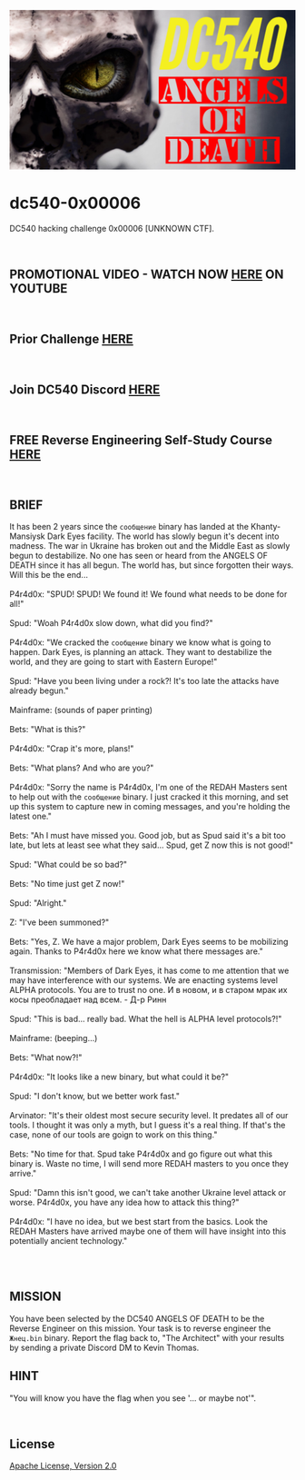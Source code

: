 ![image](https://github.com/mytechnotalent/dc540-0x00006/blob/main/DC540%20Angels%20Of%20Death.png?raw=true)

# dc540-0x00006
DC540 hacking challenge 0x00006 [UNKNOWN CTF].

<br>

## PROMOTIONAL VIDEO - WATCH NOW [HERE](https://youtu.be/YJAa4o7WXkE) ON YOUTUBE

<br>

## Prior Challenge [HERE](https://github.com/mytechnotalent/dc540-0x00005b)

<br>

## Join DC540 Discord [HERE](https://discord.gg/TC9V9RCr5U)

<br>

## FREE Reverse Engineering Self-Study Course [HERE](https://github.com/mytechnotalent/Reverse-Engineering-Tutorial)

<br>

## BRIEF
It has been 2 years since the `сообщение` binary has landed at the Khanty-Mansiysk Dark Eyes facility.  The world has slowly begun it's decent into madness.  The war in Ukraine has broken out and the Middle East as slowly begun to destabilize.  No one has seen or heard from the ANGELS OF DEATH since it has all begun.
The world has, but since forgotten their ways.  Will this be the end... <br><br>
P4r4d0x: "SPUD!  SPUD!  We found it!  We found what needs to be done for all!" <br><br>
Spud: "Woah P4r4d0x slow down, what did you find?" <br><br> 
P4r4d0x: "We cracked the `сообщение` binary we know what is going to happen.  Dark Eyes, is planning an attack.  They want to destabilize the world, and they are going to start with Eastern Europe!" <br><br>
Spud: "Have you been living under a rock?!  It's too late the attacks have already begun." <br><br>
Mainframe: (sounds of paper printing) <br><br>
Bets: "What is this?" <br><br>
P4r4d0x: "Crap it's more, plans!" <br><br>
Bets: "What plans?  And who are you?" <br><br>
P4r4d0x: "Sorry the name is P4r4d0x, I'm one of the REDAH Masters sent to help out with the `сообщение` binary.  I just cracked it this morning, and set up this system to capture new in coming messages, and you're holding the latest one." <br><br>
Bets: "Ah I must have missed you.  Good job, but as Spud said it's a bit too late, but lets at least see what they said...  Spud, get Z now this is not good!" <br><br>
Spud: "What could be so bad?" <br><br>
Bets: "No time just get Z now!" <br><br>
Spud: "Alright." <br><br>
Z: "I've been summoned?" <br><br>
Bets: "Yes, Z.  We have a major problem, Dark Eyes seems to be mobilizing again.  Thanks to P4r4d0x here we know what there messages are." <br><br>
Transmission: "Members of Dark Eyes, it has come to me attention that we may have interference with our systems.  We are enacting systems level ALPHA protocols.  You are to trust no one.
И в новом, и в старом мрак их косы преобладает над всем. - Д-р Ринн <br><br>
Spud: "This is bad... really bad.  What the hell is ALPHA level protocols?!" <br><br>
Mainframe: (beeping...) <br><br>
Bets: "What now?!" <br><br>
P4r4d0x: "It looks like a new binary, but what could it be?" <br><br>
Spud: "I don't know, but we better work fast." <br><br>
Arvinator: "It's their oldest most secure security level.  It predates all of our tools.  I thought it was only a myth, but I guess it's a real thing.  If that's the case, none of our tools are goign to work on this thing." <br><br>
Bets: "No time for that.  Spud take P4r4d0x and go figure out what this binary is.  Waste no time, I will send more REDAH masters to you once they arrive." <br><br>
Spud: "Damn this isn't good, we can't take another Ukraine level attack or worse.  P4r4d0x, you have any idea how to attack this thing?" <br><br>
P4r4d0x: "I have no idea, but we best start from the basics.  Look the REDAH Masters have arrived maybe one of them will have insight into this potentially ancient technology." <br><br>

<br>

## MISSION
You have been selected by the DC540 ANGELS OF DEATH to be the Reverse Engineer on this mission. Your task is to reverse engineer the `Жнец.bin` binary. Report the flag back to, "The Architect" with your results by sending a private Discord DM to Kevin Thomas. 

## HINT 
"You will know you have the flag when you see '... or maybe not'".

<br>

## License
[Apache License, Version 2.0](https://www.apache.org/licenses/LICENSE-2.0)

